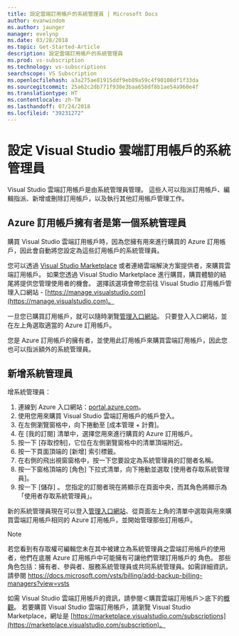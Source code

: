```yaml
---
title: 設定雲端訂用帳戶的系統管理員 | Microsoft Docs
author: evanwindom
ms.author: jaunger
manager: evelynp
ms.date: 03/28/2018
ms.topic: Get-Started-Article
description: 設定雲端訂用帳戶的系統管理員
ms.prod: vs-subscription
ms.technology: vs-subscriptions
searchscope: VS Subscription
ms.openlocfilehash: a3a275ae81915ddf9eb89a59c4f90108df1f33da
ms.sourcegitcommit: 25a62c2db771f938e3baa658df8b1ae54a960e4f
ms.translationtype: HT
ms.contentlocale: zh-TW
ms.lasthandoff: 07/24/2018
ms.locfileid: "39231272"
---
```

# <a name="setting-up-administrators-for-visual-studio-cloud-subscriptions"></a>設定 Visual Studio 雲端訂用帳戶的系統管理員

Visual Studio 雲端訂用帳戶是由系統管理員管理。  這些人可以指派訂用帳戶、編輯指派、新增或刪除訂用帳戶，以及執行其他訂用帳戶管理工作。 

## <a name="the-azure-subscription-owner-is-the-first-administrator"></a>Azure 訂用帳戶擁有者是第一個系統管理員 

購買 Visual Studio 雲端訂用帳戶時，因為您擁有用來進行購買的 Azure 訂用帳戶，因此會自動將您設定為這些訂用帳戶的系統管理員。 

您可以透過 [Visual Studio Marketplace](https://marketplace.visualstudio.com/subscriptions) 或者連絡雲端解決方案提供者，來購買雲端訂用帳戶。  如果您透過 Visual Studio Marketplace 進行購買，購買體驗的結尾將提供您管理使用者的機會。  選擇該選項會帶您前往 Visual Studio 訂用帳戶管理入口網站 - [https://manage.visualstudio.com](https://manage.visualstudio.com)。

一旦您已購買訂用帳戶，就可以隨時瀏覽[管理入口網站](https://manage.visualstudio.com)。  只要登入入口網站，並在左上角選取適當的 Azure 訂用帳戶。 

您是 Azure 訂用帳戶的擁有者，並使用此訂用帳戶來購買雲端訂用帳戶，因此您也可以指派額外的系統管理員。

## <a name="adding-administrators"></a>新增系統管理員

增系統管理員：
1. 連線到 Azure 入口網站：[portal.azure.com](https://portal.azure.com)。
2. 使用您用來購買 Visual Studio 雲端訂用帳戶的帳戶登入。
3. 在左側瀏覽窗格中，向下捲動至 [成本管理 + 計費]。
4. 在 [我的訂閱] 清單中，選擇您用來進行購買的 Azure 訂用帳戶。
5. 按一下 [存取控制]，它位在左側瀏覽窗格中的清單頂端附近。  
6. 按一下頁面頂端的 [新增] 索引標籤。 
7. 在右側的飛出視窗窗格中，按一下您要設定為系統管理員的訂閱者名稱。
8. 按一下窗格頂端的 [角色] 下拉式清單，向下捲動並選取 [使用者存取系統管理員]。
9. 按一下 [儲存] 。
您指定的訂閱者現在將顯示在頁面中央，而其角色將顯示為「使用者存取系統管理員」。  

新的系統管理員現在可以登入[管理入口網站](https://manage.visualstudio.com)、從頁面左上角的清單中選取與用來購買雲端訂用帳戶相同的 Azure 訂用帳戶，並開始管理那些訂用帳戶。 

> [!NOTE]
> 若您看到有存取權可編輯您未在其中被建立為系統管理員之雲端訂用帳戶的使用者，他們在底層 Azure 訂用帳戶中可能擁有可讓他們管理訂用帳戶的 角色。  那些角色包括：擁有者、參與者、服務系統管理員或共同系統管理員。如需詳細資訊，請參閱 https://docs.microsoft.com/vsts/billing/add-backup-billing-managers?view=vsts

如需 Visual Studio 雲端訂用帳戶的資訊，請參閱＜購買雲端訂用帳戶＞底下的[概觀](vscloud-overview.md)。 若要購買 Visual Studio 雲端訂用帳戶，請瀏覽 Visual Studio Marketplace，網址是 [https://marketplace.visualstudio.com/subscriptions](https://marketplace.visualstudio.com/subscription)。 

